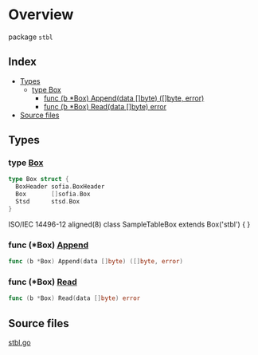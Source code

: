 # Overview

package `stbl`

## Index

- [Types](#types)
  - [type Box](#type-box)
    - [func (b \*Box) Append(data []byte) ([]byte, error)](#func-box-append)
    - [func (b \*Box) Read(data []byte) error](#func-box-read)
- [Source files](#source-files)

## Types

### type [Box](./stbl.go#L41)

```go
type Box struct {
  BoxHeader sofia.BoxHeader
  Box       []sofia.Box
  Stsd      stsd.Box
}
```

ISO/IEC 14496-12
  aligned(8) class SampleTableBox extends Box('stbl') {
  }

### func (\*Box) [Append](./stbl.go#L47)

```go
func (b *Box) Append(data []byte) ([]byte, error)
```

### func (\*Box) [Read](./stbl.go#L8)

```go
func (b *Box) Read(data []byte) error
```

## Source files

[stbl.go](./stbl.go)
